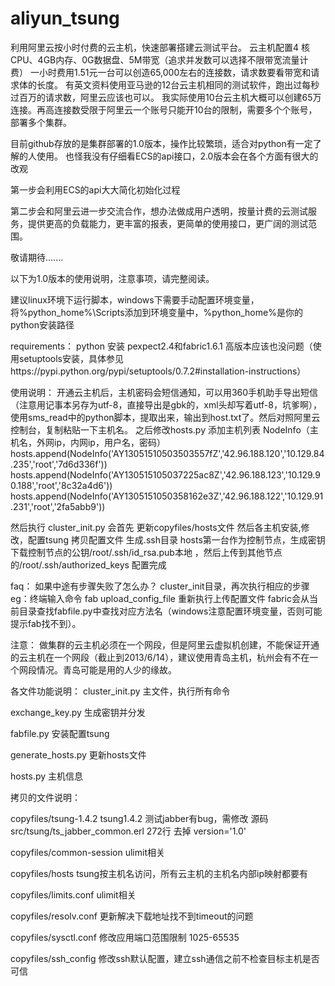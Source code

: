aliyun_tsung
============

利用阿里云按小时付费的云主机，快速部署搭建云测试平台。
云主机配置4 核CPU、4GB内存、0G数据盘、5M带宽（追求并发数可以选择不限带宽流量计费）
 一小时费用1.51元一台可以创造65,000左右的连接数，请求数要看带宽和请求体的长度。
 有英文资料使用亚马逊的12台云主机相同的测试软件，跑出过每秒过百万的请求数，阿里云应该也可以。
 我实际使用10台云主机大概可以创建65万连接。再高连接数受限于阿里云一个账号只能开10台的限制，需要多个个账号，部署多个集群。

目前github存放的是集群部署的1.0版本，操作比较繁琐，适合对python有一定了解的人使用。
也怪我没有仔细看ECS的api接口，2.0版本会在各个方面有很大的改观

第一步会利用ECS的api大大简化初始化过程

第二步会和阿里云进一步交流合作，想办法做成用户透明，按量计费的云测试服务，提供更高的负载能力，更丰富的报表，更简单的使用接口，更广阔的测试范围。

敬请期待.......

以下为1.0版本的使用说明，注意事项，请完整阅读。

建议linux环境下运行脚本，windows下需要手动配置环境变量，将%python_home%\Scripts添加到环境变量中，%python_home%是你的python安装路径

requirements：
python 安装 pexpect2.4和fabric1.6.1 高版本应该也没问题（使用setuptools安装，具体参见https://pypi.python.org/pypi/setuptools/0.7.2#installation-instructions）



使用说明：
开通云主机后，主机密码会短信通知，可以用360手机助手导出短信（注意用记事本另存为utf-8，直接导出是gbk的，xml头却写着utf-8，坑爹啊），使用sms_read中的python脚本，提取出来，输出到host.txt了。然后对照阿里云控制台，复制粘贴一下主机名。
之后修改hosts.py
	添加主机列表 NodeInfo（主机名，外网ip，内网ip，用户名，密码）
	hosts.append(NodeInfo('AY13051510503503557fZ','42.96.188.120','10.129.84.235','root','7d6d336f'))
	hosts.append(NodeInfo('AY130515105037225ac8Z','42.96.188.123','10.129.90.188','root','8c32a4d6'))
	hosts.append(NodeInfo('AY1305151050358162e3Z','42.96.188.122','10.129.91.231','root','2fa5abb9'))

然后执行 cluster_init.py 
	会首先 更新copyfiles/hosts文件
	然后各主机安装,修改，配置tsung
	拷贝配置文件
	生成.ssh目录
	hosts第一台作为控制节点，生成密钥
	下载控制节点的公钥/root/.ssh/id_rsa.pub本地 ，然后上传到其他节点的/root/.ssh/authorized_keys
配置完成

faq：
如果中途有步骤失败了怎么办？
cluster_init目录，再次执行相应的步骤 eg：终端输入命令 fab upload_config_file 重新执行上传配置文件 fabric会从当前目录查找fabfile.py中查找对应方法名（windows注意配置环境变量，否则可能提示fab找不到）。

注意：
做集群的云主机必须在一个网段，但是阿里云虚拟机创建，不能保证开通的云主机在一个网段（截止到2013/6/14），建议使用青岛主机，杭州会有不在一个网段情况。青岛可能是用的人少的缘故。

各文件功能说明：
cluster_init.py 主文件，执行所有命令

exchange_key.py 生成密钥并分发

fabfile.py 安装配置tsung

generate_hosts.py 更新hosts文件

hosts.py 主机信息


拷贝的文件说明：

copyfiles/tsung-1.4.2        tsung1.4.2 测试jabber有bug，需修改 源码 src/tsung/ts_jabber_common.erl  272行 去掉 version='1.0'

copyfiles/common-session     ulimit相关

copyfiles/hosts              tsung按主机名访问，所有云主机的主机名内部ip映射都要有

copyfiles/limits.conf        ulimit相关 

copyfiles/resolv.conf        更新解决下载地址找不到timeout的问题

copyfiles/sysctl.conf        修改应用端口范围限制 1025-65535

copyfiles/ssh_config         修改ssh默认配置，建立ssh通信之前不检查目标主机是否可信
